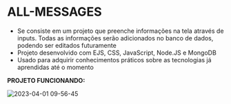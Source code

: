 # ALL-MESSAGES

<ul>
  <li>Se consiste em um projeto que preenche informações na tela através de inputs. Todas as informações serão adicionados no banco de dados, podendo ser editados futuramente </li>
  <li>Projeto desenvolvido com EJS, CSS, JavaScript, Node.JS e MongoDB</li>
  <li>Usado para adquirir conhecimentos práticos sobre as tecnologias já aprendidas até o momento</li>
</ul>

<strong>PROJETO FUNCIONANDO:</strong>

![2023-04-01 09-56-45](https://user-images.githubusercontent.com/96451066/229290521-460dad66-7396-40b8-bbdc-edcc5d5e0ce0.gif)
